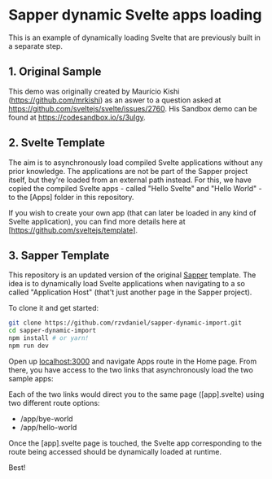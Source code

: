 # Sapper dynamic Svelte apps loading

This is an example of dynamically loading Svelte that are previously built in a separate step.

## 1. Original Sample

This demo was originally created by Maurício Kishi (https://github.com/mrkishi) as an aswer to a question asked at https://github.com/sveltejs/svelte/issues/2760. His Sandbox demo can be found at https://codesandbox.io/s/3ulgy.

## 2. Svelte Template

The aim is to asynchronously load compiled Svelte applications without any prior knowledge. The applications are not be part of the Sapper project itself, but they're loaded from an external path instead. For this, we have copied the compiled Svelte apps - called "Hello Svelte" and "Hello World" - to the [Apps] folder in this repository. 

If you wish to create your own app (that can later be loaded in any kind of Svelte application), you can find more details here at [https://github.com/sveltejs/template].

## 3. Sapper Template

This repository is an updated version of the original [Sapper](https://github.com/sveltejs/sapper) template. The idea is to dynamically load Svelte applications when navigating to a so called "Application Host" (that't just another page in the Sapper project).

To clone it and get started:

```bash
git clone https://github.com/rzvdaniel/sapper-dynamic-import.git
cd sapper-dynamic-import
npm install # or yarn!
npm run dev
```

Open up [localhost:3000](http://localhost:3000) and navigate Apps route in the Home page. From there, you have access to the two links that asynchronously load the two sample apps:

Each of the two links would direct you to the same page ([app].svelte) using two different route options:
- /app/bye-world
- /app/hello-world

Once the [app].svelte page is touched, the Svelte app corresponding to the route being accessed should be dynamically loaded at runtime.

Best!
